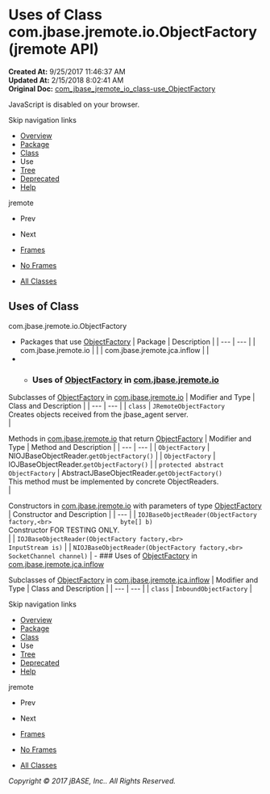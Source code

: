 # Uses of Class com.jbase.jremote.io.ObjectFactory (jremote   API)

**Created At:** 9/25/2017 11:46:37 AM  
**Updated At:** 2/15/2018 8:02:41 AM  
**Original Doc:** [com_jbase_jremote_io_class-use_ObjectFactory](https://docs.jbase.com/39253-class-use/com_jbase_jremote_io_class-use_ObjectFactory)  

<!--<br>    try {<br>        if (location.href.indexOf('is-external=true') == -1) {<br>            parent.document.title="Uses of Class com.jbase.jremote.io.ObjectFactory (jremote   API)";<br>        }<br>    }<br>    catch(err) {<br>    }<br>//-->
JavaScript is disabled on your browser.

Skip navigation links

- [Overview](../../../../../overview-summary.html)
- [Package](./../../com.jbase.jremote.io-%28jremote---api%29)
- [Class](./../../objectfactory-%28jremote---api%29 "class in com.jbase.jremote.io")
- Use
- [Tree](./../../com.jbase.jremote.io-class-hierarchy-%28jremote---api%29)
- [Deprecated](../../../../../deprecated-list.html)
- [Help](../../../../../help-doc.html)


jremote <br>

- Prev
- Next


- [Frames](./.)
- [No Frames](./.)


- [All Classes](../../../../../allclasses-noframe.html)


<!--<br>  allClassesLink = document.getElementById("allclasses\_navbar\_top");<br>  if(window==top) {<br>    allClassesLink.style.display = "block";<br>  }<br>  else {<br>    allClassesLink.style.display = "none";<br>  }<br>  //-->

## Uses of Class
com.jbase.jremote.io.ObjectFactory

- Packages that use [ObjectFactory](./../../objectfactory-%28jremote---api%29 "class in com.jbase.jremote.io") | Package | Description |
| --- | --- |
| com.jbase.jremote.io |   |
| com.jbase.jremote.jca.inflow |   |
- - ### Uses of [ObjectFactory](./../../objectfactory-%28jremote---api%29 "class in com.jbase.jremote.io") in [com.jbase.jremote.io](./../../com.jbase.jremote.io-%28jremote---api%29)


Subclasses of [ObjectFactory](./../../objectfactory-%28jremote---api%29 "class in com.jbase.jremote.io") in [com.jbase.jremote.io](./../../com.jbase.jremote.io-%28jremote---api%29) | Modifier and Type | Class and Description |
| --- | --- |
| `class` | `JRemoteObjectFactory`<br>Creates objects received from the jbase\_agent server.<br> |



Methods in [com.jbase.jremote.io](./../../com.jbase.jremote.io-%28jremote---api%29) that return [ObjectFactory](./../../objectfactory-%28jremote---api%29 "class in com.jbase.jremote.io") | Modifier and Type | Method and Description |
| --- | --- |
| `ObjectFactory` | NIOJBaseObjectReader.`getObjectFactory()`  |
| `ObjectFactory` | IOJBaseObjectReader.`getObjectFactory()`  |
| `protected abstract ObjectFactory` | AbstractJBaseObjectReader.`getObjectFactory()`<br>This method must be implemented by concrete ObjectReaders.<br> |



Constructors in [com.jbase.jremote.io](./../../com.jbase.jremote.io-%28jremote---api%29) with parameters of type [ObjectFactory](./../../objectfactory-%28jremote---api%29 "class in com.jbase.jremote.io") | Constructor and Description |
| --- |
| `IOJBaseObjectReader(ObjectFactory factory,<br>                   byte[] b)`<br>Constructor FOR TESTING ONLY.<br> |
| `IOJBaseObjectReader(ObjectFactory factory,<br>                   InputStream is)`  |
| `NIOJBaseObjectReader(ObjectFactory factory,<br>                    SocketChannel channel)`  |
    - ### Uses of [ObjectFactory](./../../objectfactory-%28jremote---api%29 "class in com.jbase.jremote.io") in [com.jbase.jremote.jca.inflow](./../../../jca/inflow/com.jbase.jremote.jca.inflow-%28jremote---api%29)


Subclasses of [ObjectFactory](./../../objectfactory-%28jremote---api%29 "class in com.jbase.jremote.io") in [com.jbase.jremote.jca.inflow](./../../../jca/inflow/com.jbase.jremote.jca.inflow-%28jremote---api%29) | Modifier and Type | Class and Description |
| --- | --- |
| `class` | `InboundObjectFactory`  |

Skip navigation links

- [Overview](../../../../../overview-summary.html)
- [Package](./../../com.jbase.jremote.io-%28jremote---api%29)
- [Class](./../../objectfactory-%28jremote---api%29 "class in com.jbase.jremote.io")
- Use
- [Tree](./../../com.jbase.jremote.io-class-hierarchy-%28jremote---api%29)
- [Deprecated](../../../../../deprecated-list.html)
- [Help](../../../../../help-doc.html)


jremote <br>

- Prev
- Next


- [Frames](./.)
- [No Frames](./.)


- [All Classes](../../../../../allclasses-noframe.html)


<!--<br>  allClassesLink = document.getElementById("allclasses\_navbar\_bottom");<br>  if(window==top) {<br>    allClassesLink.style.display = "block";<br>  }<br>  else {<br>    allClassesLink.style.display = "none";<br>  }<br>  //-->

*Copyright © 2017 jBASE, Inc.. All Rights Reserved.*
